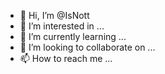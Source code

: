 - 👋 Hi, I’m @IsNott
- 👀 I’m interested in ...
- 🌱 I’m currently learning ...
- 💞️ I’m looking to collaborate on ...
- 📫 How to reach me ...

<!---
IsNott/IsNott is a ✨ special ✨ repository because its `README.md` (this file) appears on your GitHub profile.
You can click the Preview link to take a look at your changes.
--->
